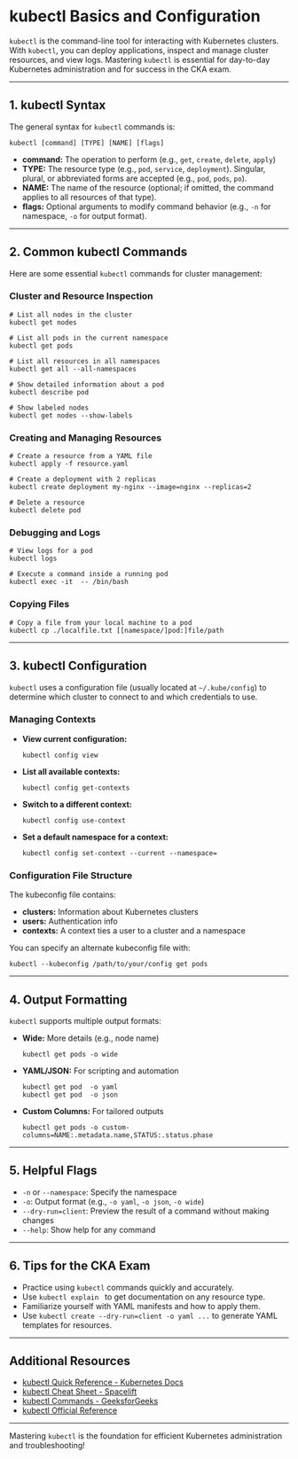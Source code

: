 # kubectl Basics and Configuration

`kubectl` is the command-line tool for interacting with Kubernetes clusters. With `kubectl`, you can deploy applications, inspect and manage cluster resources, and view logs. Mastering `kubectl` is essential for day-to-day Kubernetes administration and for success in the CKA exam.

---

## 1. kubectl Syntax

The general syntax for `kubectl` commands is:

```
kubectl [command] [TYPE] [NAME] [flags]
```

- **command:** The operation to perform (e.g., `get`, `create`, `delete`, `apply`)
- **TYPE:** The resource type (e.g., `pod`, `service`, `deployment`). Singular, plural, or abbreviated forms are accepted (e.g., `pod`, `pods`, `po`).
- **NAME:** The name of the resource (optional; if omitted, the command applies to all resources of that type).
- **flags:** Optional arguments to modify command behavior (e.g., `-n` for namespace, `-o` for output format).

---

## 2. Common kubectl Commands

Here are some essential `kubectl` commands for cluster management:

### Cluster and Resource Inspection

```
# List all nodes in the cluster
kubectl get nodes

# List all pods in the current namespace
kubectl get pods

# List all resources in all namespaces
kubectl get all --all-namespaces

# Show detailed information about a pod
kubectl describe pod 

# Show labeled nodes
kubectl get nodes --show-labels
```

### Creating and Managing Resources

```
# Create a resource from a YAML file
kubectl apply -f resource.yaml

# Create a deployment with 2 replicas
kubectl create deployment my-nginx --image=nginx --replicas=2

# Delete a resource
kubectl delete pod 
```

### Debugging and Logs

```
# View logs for a pod
kubectl logs 

# Execute a command inside a running pod
kubectl exec -it  -- /bin/bash
```

### Copying Files

```
# Copy a file from your local machine to a pod
kubectl cp ./localfile.txt [[namespace/]pod:]file/path
```

---

## 3. kubectl Configuration

`kubectl` uses a configuration file (usually located at `~/.kube/config`) to determine which cluster to connect to and which credentials to use.

### Managing Contexts

- **View current configuration:**
  ```
  kubectl config view
  ```
- **List all available contexts:**
  ```
  kubectl config get-contexts
  ```
- **Switch to a different context:**
  ```
  kubectl config use-context 
  ```
- **Set a default namespace for a context:**
  ```
  kubectl config set-context --current --namespace=
  ```

### Configuration File Structure

The kubeconfig file contains:
- **clusters:** Information about Kubernetes clusters
- **users:** Authentication info
- **contexts:** A context ties a user to a cluster and a namespace

You can specify an alternate kubeconfig file with:
```
kubectl --kubeconfig /path/to/your/config get pods
```

---

## 4. Output Formatting

`kubectl` supports multiple output formats:

- **Wide:** More details (e.g., node name)
  ```
  kubectl get pods -o wide
  ```
- **YAML/JSON:** For scripting and automation
  ```
  kubectl get pod  -o yaml
  kubectl get pod  -o json
  ```
- **Custom Columns:** For tailored outputs
  ```
  kubectl get pods -o custom-columns=NAME:.metadata.name,STATUS:.status.phase
  ```

---

## 5. Helpful Flags

- `-n` or `--namespace`: Specify the namespace
- `-o`: Output format (e.g., `-o yaml`, `-o json`, `-o wide`)
- `--dry-run=client`: Preview the result of a command without making changes
- `--help`: Show help for any command

---

## 6. Tips for the CKA Exam

- Practice using `kubectl` commands quickly and accurately.
- Use `kubectl explain ` to get documentation on any resource type.
- Familiarize yourself with YAML manifests and how to apply them.
- Use `kubectl create --dry-run=client -o yaml ...` to generate YAML templates for resources.

---

## Additional Resources

- [kubectl Quick Reference - Kubernetes Docs](https://kubernetes.io/docs/reference/kubectl/quick-reference/)
- [kubectl Cheat Sheet - Spacelift](https://spacelift.io/blog/kubernetes-cheat-sheet)
- [kubectl Commands - GeeksforGeeks](https://www.geeksforgeeks.org/kubernetes-kubectl-commands/)
- [kubectl Official Reference](https://kubernetes.io/docs/reference/kubectl/)

---

Mastering `kubectl` is the foundation for efficient Kubernetes administration and troubleshooting!
